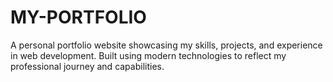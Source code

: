 # MY-PORTFOLIO
A personal portfolio website showcasing my skills, projects, and experience in web development. Built using modern technologies to reflect my professional journey and capabilities.
